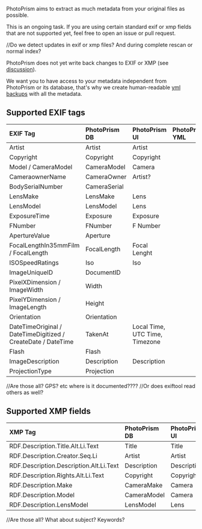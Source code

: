 PhotoPrism aims to extract as much metadata from your original files as possible.

This is an ongoing task. If you are using certain standard exif or xmp fields that are not supported yet, feel free to open an issue or pull request.

//Do we detect updates in exif or xmp files? And during complete rescan or normal index?

PhotoPrism does not yet write back changes to EXIF or XMP (see [discussion](https://github.com/photoprism/photoprism/discussions/1092)). 

We want you to have access to your metadata independent from PhotoPrism or its database,
that's why we create human-readable [yml backups](./backups.md) with all the metadata.

## Supported EXIF tags

EXIF Tag                       | PhotoPrism DB | PhotoPrism UI | PhotoPrism YML 
:------------------------------ |:-------------------------- |:-------- |:-------
Artist                                                          | Artist        | Artist|               
Copyright                                                       | Copyright     | Copyright|           
Model / CameraModel                                             | CameraModel   | Camera|        
CameraownerName                                                 | CameraOwner   | Artist?|   
BodySerialNumber                                                | CameraSerial  |   |
LensMake                                                        | LensMake      | Lens|
LensModel                                                       | LensModel     | Lens|
ExposureTime                                                    | Exposure      | Exposure|
FNumber                                                         | FNumber       | F Number|
ApertureValue                                                   | Aperture      ||
FocalLengthIn35mmFilm / FocalLength                             | FocalLength   | Focal Lenght|
ISOSpeedRatings                                                 | Iso           | Iso|
ImageUniqueID                                                   | DocumentID    ||
PixelXDimension / ImageWidth                                    | Width         ||
PixelYDimension / ImageLength                                   | Height        ||
Orientation                                                     | Orientation   ||
DateTimeOriginal / DateTimeDigitized / CreateDate / DateTime    | TakenAt       | Local Time, UTC Time, Timezone|
Flash                                                           | Flash         ||
ImageDescription                                                | Description   | Description|
ProjectionType                                                  | Projection    ||



//Are those all? GPS? etc where is it documented????
//Or does exiftool read others as well?

## Supported XMP fields

XMP Tag                       | PhotoPrism DB | PhotoPrism UI | PhotoPrism YML
:------------------------------ |:-------------------------- |:-------- |:-------
RDF.Description.Title.Alt.Li.Text       | Title         | Title |
RDF.Description.Creator.Seq.Li          | Artist        | Artist       |
RDF.Description.Description.Alt.Li.Text | Description   | Description |
RDF.Description.Rights.Alt.Li.Text      | Copyright     | Copyright |
RDF.Description.Make                    | CameraMake    | Camera|
RDF.Description.Model                   | CameraModel   | Camera |
RDF.Description.LensModel               | LensModel     | Lens |

//Are those all? What about subject? Keywords?